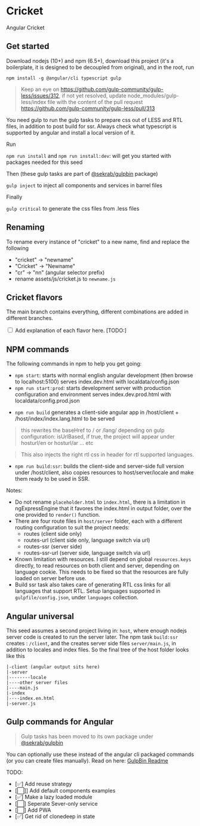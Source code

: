 # Cricket

Angular Cricket

## Get started

Download nodejs (10+) and npm (6.5+), download this project (it's a boilerplate, it is designed to be decoupled from original), and in the root, run 

`npm install -g @angular/cli typescript gulp`

> Keep an eye on https://github.com/gulp-community/gulp-less/issues/312, if not yet resolved, update node_modules/gulp-less/index file with the content of the pull request https://github.com/gulp-community/gulp-less/pull/313

You need gulp to run the gulp tasks to prepare css out of LESS and RTL files, in addition to post build for ssr. Always check what typescript is supported by angular and install a local version of it.

Run

`npm run install` and `npm run install:dev`: will get you started with packages needed for this seed

Then (these gulp tasks are part of [@sekrab/gulpbin](https://www.npmjs.com/package/@sekrab/gulpbin) package)

`gulp inject` to inject all components and services in barrel files

Finally

`gulp critical` to generate the css files from .less files

## Renaming

To rename every instance of "cricket" to a new name, find and replace the following
- "cricket" -> "newname"
- "Cricket" -> "Newname"
- "cr" -> "nn" (angular selector prefix)
- rename assets/js/cricket.js to `newname.js`

## Cricket flavors

The main branch contains everything, different combinations are added in different branches. 


<input type="checkbox"> Add explanation of each flavor here. [TODO:]

<!-- |             | SSR         | URL BASED | RTL
| ----------- | ----------- | --------- |-------
| ssr-url     | ✅         | ✅        |
| ssr         | ✅         |           |
| client-url  |             | ✅       |
| client      |             |            |
| ssr-url-rtl | ✅         | ✅        | ✅
| ssr-rtl     | ✅         |           | ✅
| client-url-rtl  |             | ✅       | ✅
| client-rtl      |             |            | ✅

1. ssr
2. ssr-rtl
3. client-only
4. client-only-rtl

// being url based does not need a lot of work -->

## NPM commands

The following commands in npm to help you get going:

- `npm start`: starts with normal english angular development (then browse to localhost:5100)
    serves index.dev.html with localdata/config.json
- `npm run start:prod`: starts development server with production configuration and environment
    serves index.dev.prod.html with localdata/config.prod.json

<!-- - `npm run network`: starts with 192.168.0.100:5200 as host to test localhost on mobile devices (change host in package.json)
- `npm run network:secure`: starts with normal english angular development, under https (then browse to https://192.168.0.100:5200) This option might need a local certificate to be created. This option needs https for iis to run mockup api. This option never works on Safari. -->

- `npm run build` generates a client-side angular app in /host/client + /host/index/index.lang.html to be served
> this rewrites the baseHref to / or /lang/ depending on gulp configuration: isUrlBased, 
> if true, the project will appear under hosturl/en or hosturl/ar ... etc

> This also injects the right rtl css in header for rtl supported languages.

- `npm run build:ssr`:  builds the client-side and server-side full version under /host/client, also copies resources to host/server/locale and make them ready to be used in SSR. 

Notes:

- Do not rename `placeholder.html` to `index.html`, there is a limitation in ngExpressEngine that it favores the index.html in output folder, over the one provided to `render()` function.
- There are four route files in `host/server` folder, each with a different routing configuration to suit the project needs: 
    - routes (client side only)
    - routes-url (client side only, language switch via url)
    - routes-ssr (server side)
    - routes-ssr-url (server side, language switch via url)
- Known limitation with resources. I still depend on global `resources.keys` directly, to read resources on both client and server, depending on language cookie. This needs to be fixed so that the resources are fully loaded on server before use.
- Build ssr task also takes care of generating RTL css links for all languages that support RTL. Setup languages supported in `gulpfile/config.json`, under `languages` collection.

## Angular universal

This seed assumes a second project living in: `host`, where enough nodejs server code is created to run the server later. The npm task `build:ssr` creates : `/client`, and the creates server side files `server/main.js`, in addition to locales and index files. So the final tree of the host folder looks like this

```
|-client (angular output sits here)
|-server
|--------locale
|----other server files
|----main.js
|-index
|----index.en.html
|-server.js
```

## Gulp commands for Angular

> Gulp tasks has been moved to its own package under [@sekrab/gulpbin](https://www.npmjs.com/package/@sekrab/gulpbin)

You can optionally use these instead of the angular cli packaged commands (or you can create files manually). Read on here:
[GulpBin Readme](https://github.com/ayyash/gulpbin)


TODO:

- [✅] Add reuse strategy
- [⬜]] Add default components examples
- [✅] Make a lazy loaded module
- [⬜] Seperate Sever-only service
- [⬜] Add PWA
- [✅] Get rid of clonedeep in state
